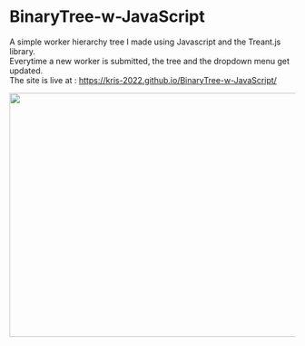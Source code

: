 # BinaryTree-w-JavaScript
A simple worker hierarchy tree I made using Javascript and the Treant.js library.
<br> Everytime a new worker is submitted, the tree and the dropdown menu get updated.
<br>The site is live at : https://kris-2022.github.io/BinaryTree-w-JavaScript/


<a href="#"><img src="https://github.com/Kris-2022/BinaryTree-w-JavaScript/assets/113033203/66559bf6-5ac7-4c13-bf54-bc10028f38a1" width="600px" height="431px" /></a>
